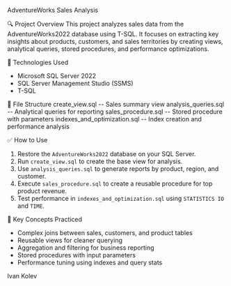 AdventureWorks Sales Analysis

🔍 Project Overview
This project analyzes sales data from the AdventureWorks2022 database using T-SQL. It focuses on extracting key insights about products, customers, and sales territories by creating views, analytical queries, stored procedures, and performance optimizations.

🧰 Technologies Used
- Microsoft SQL Server 2022
- SQL Server Management Studio (SSMS)
- T-SQL

📂 File Structure
create_view.sql -- Sales summary view
analysis_queries.sql -- Analytical queries for reporting
sales_procedure.sql -- Stored procedure with parameters
indexes_and_optimization.sql -- Index creation and performance analysis

✅ How to Use

1. Restore the `AdventureWorks2022` database on your SQL Server.
2. Run `create_view.sql` to create the base view for analysis.
3. Use `analysis_queries.sql` to generate reports by product, region, and customer.
4. Execute `sales_procedure.sql` to create a reusable procedure for top product revenue.
5. Test performance in `indexes_and_optimization.sql` using `STATISTICS IO` and `TIME`.

📌 Key Concepts Practiced
- Complex joins between sales, customers, and product tables
- Reusable views for cleaner querying
- Aggregation and filtering for business reporting
- Stored procedures with input parameters
- Performance tuning using indexes and query stats

Ivan Kolev
